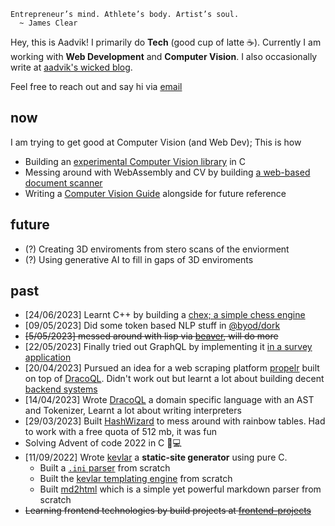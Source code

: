```
Entrepreneur’s mind. Athlete’s body. Artist’s soul.
  ~ James Clear
```

Hey, this is Aadvik! I primarily do **Tech** (good cup of latte ☕). Currently I am working with **Web Development** and **Computer Vision**. I also occasionally write at [aadvik's wicked blog](https://aadv1k.netlify.app/).

Feel free to reach out and say hi via [email](mailto:aadv1k@outlook.com)

## now

I am trying to get good at Computer Vision (and Web Dev); This is how

- Building an [experimental Computer Vision library](https://github.com/aadv1k/deimos) in C
- Messing around with WebAssembly and CV by building [a web-based document scanner](https://github.com/aadv1k/deimos) 
- Writing a [Computer Vision Guide](https://aadv1k.gitbook.io/cv-guide) alongside for future reference

## future

- (?) Creating 3D enviroments from stero scans of the enviorment
- (?) Using generative AI to fill in gaps of 3D enviroments

## past

- [24/06/2023] Learnt C++ by building a [chex; a simple chess engine](https://github.com/aadv1k/chex)
- [09/05/2023] Did some token based NLP stuff in [@byod/dork](https://github.com/aadv1k/byod/tree/main/dork)
- ~~[5/05/2023] messed around with lisp via [beaver](https://github.com/aadv1k/beaver), will do more~~
- [22/05/2023] Finally tried out GraphQL by implementing it [in a survey application](https://github.com/aadv1k/litsurveys)
- [20/04/2023] Pursued an idea for a web scraping platform [propelr](https://github.com/aadv1k/propelr) built on top of [DracoQL](https://github.com/aadv1k/dracoql). Didn't work out but learnt a lot about building decent [backend systems](https://github.com/aadv1k/propelr/tree/main/packages/backend) 
- [14/04/2023] Wrote [DracoQL](https://github.com/aadv1k/dracoql) a domain specific language with an AST and Tokenizer, Learnt a lot about writing interpreters 
- [29/03/2023] Built [HashWizard](https://github.com/aadv1k/hashwizard) to mess around with rainbow tables. Had to work with a free quota of 512 mb, it was fun
- Solving Advent of code 2022 in C 🎄💻
- [11/09/2022] Wrote [kevlar](https://github.com/aadv1k/kevlar) a **static-site generator** using pure C.
  - Built a [`.ini` parser](https://github.com/Aadv1k/kevlar#config) from scratch
  - Built the [kevlar templating engine](https://github.com/Aadv1k/kevlar#templating) from scratch
  - Built [md2html](https://github.com/Aadv1k/kevlar/releases/tag/v2.0.1) which is a simple yet powerful markdown parser from scratch
- ~~Learning frontend technologies by build projects at [frontend-projects](https://github.com/aadv1k/frontend-projects)~~
